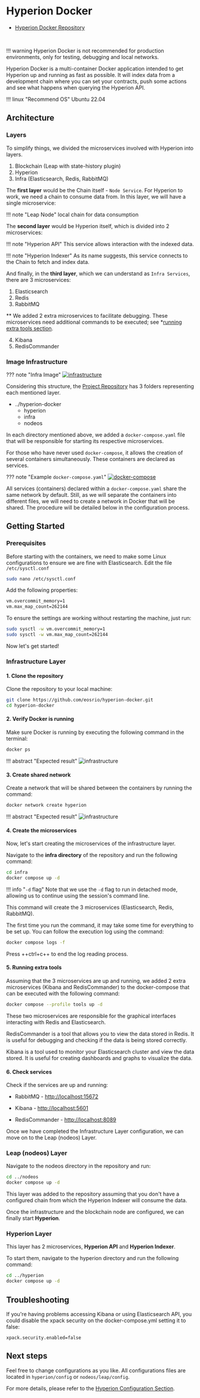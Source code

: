 # Hyperion Docker
* [Hyperion Docker Repository](https://github.com/eosrio/hyperion-docker)

<br>

!!! warning
    Hyperion Docker is not recommended for production environments, only for testing, debugging and local networks.

Hyperion Docker is a multi-container Docker application intended to get Hyperion up and running as fast as possible. It will index data from a development chain where you can set your contracts, push some actions and see what happens when querying the Hyperion API.

!!! linux "Recommend OS"
    Ubuntu 22.04

## Architecture

### Layers

<!-- ![infrastructure](imgs/infrastructure.svg) -->

To simplify things, we divided the microservices involved with Hyperion into layers.

1. Blockchain (Leap with state-history plugin)
2. Hyperion
3. Infra (Elasticsearch, Redis, RabbitMQ)

The **first layer** would be the Chain itself - `Node Service`. For Hyperion to work, we need a chain to consume data from. In this layer, we will have a single microservice:

!!! note "Leap Node"
    local chain for data consumption

The **second layer** would be Hyperion itself, which is divided into 2 microservices:

!!! note "Hyperion API"
    This service allows interaction with the indexed data.

!!! note "Hyperion Indexer"
    As its name suggests, this service connects to the Chain to fetch and index data.

And finally, in the **third layer**, which we can understand as `Infra Services`, there are 3 microservices:

1. Elasticsearch
2. Redis
3. RabbitMQ

** We added 2 extra microservices to facilitate debugging. These microservices need additional commands to be executed; see *[running extra tools section](#profile).

4. Kibana
5. RedisCommander

### Image Infrastructure

??? note "Infra Image"
    [![infrastructure](../../assets/img/infrastructure.svg)](../../assets/img/infrastructure.svg)


Considering this structure, the [Project Repository](https://github.com/eosrio/hyperion-docker) has 3 folders representing each mentioned layer.

- ../hyperion-docker
    - hyperion
    - infra
    - nodeos


In each directory mentioned above, we added a `docker-compose.yaml` file that will be responsible for starting its respective microservices.

For those who have never used `docker-compose`, it allows the creation of several containers simultaneously. These containers are declared as services.

??? note "Example `docker-compose.yaml`"
    [![docker-compose](../../assets/img/docker-compose-file.png)](../../assets/img/docker-compose-file.png)

All services (containers) declared within a `docker-compose.yaml` share the same network by default. Still, as we will separate the containers into different files, we will need to create a network in Docker that will be shared. The procedure will be detailed below in the configuration process.


## Getting Started

### Prerequisites

Before starting with the containers, we need to make some Linux configurations to ensure we are fine with Elasticsearch. Edit the file `/etc/sysctl.conf`

``` bash
sudo nano /etc/sysctl.conf
```

Add the following properties:

``` bash
vm.overcommit_memory=1
vm.max_map_count=262144
```

To ensure the settings are working without restarting the machine, just run:

``` bash
sudo sysctl -w vm.overcommit_memory=1
sudo sysctl -w vm.max_map_count=262144
```

Now let's get started!

### Infrastructure Layer

#### 1. Clone the repository 

Clone the repository to your local machine:

``` bash
git clone https://github.com/eosrio/hyperion-docker.git
cd hyperion-docker
```

#### 2. Verify Docker is running 
Make sure Docker is running by executing the following command in the terminal:
``` bash
docker ps
```

!!! abstract "Expected result"
    ![infrastructure](../../assets/img/docker-ps.png)

####  3. Create shared network

Create a network that will be shared between the containers by running the command:
``` bash
docker network create hyperion
```

!!! abstract "Expected result"
    ![infrastructure](../../assets/img/docker-create-network.png)


#### 4. Create the microservices

Now, let's start creating the microservices of the infrastructure layer. 

Navigate to the **infra directory** of the repository and run the following command:

``` bash
cd infra
docker compose up -d
```

!!! info "`-d` flag"
    Note that we use the `-d` flag to run in detached mode, allowing us to continue using the session's command line.

This command will create the 3 microservices (Elasticsearch, Redis, RabbitMQ).

The first time you run the command, it may take some time for everything to be set up. You can follow the execution log using the command:
``` bash
docker compose logs -f
```

Press ++ctrl+c++ to end the log reading process.

<a id='profile'></a>
#### 5. Running extra tools
Assuming that the 3 microservices are up and running, we added 2 extra microservices (Kibana and RedisCommander) to the docker-compose that can be executed with the following command:

``` bash
docker compose --profile tools up -d
```

These two microservices are responsible for the graphical interfaces interacting with Redis and Elasticsearch.

RedisCommander is a tool that allows you to view the data stored in Redis. It is useful for debugging and checking if the data is being stored correctly.

Kibana is a tool used to monitor your Elasticsearch cluster and view the data stored. It is useful for creating dashboards and graphs to visualize the data.

#### 6. Check services

Check if the services are up and running:

- RabbitMQ - <a href="http://localhost:15672/" target="_blank">http://localhost:15672</a>

- Kibana - <a href="http://localhost:5601/" target="_blank">http://localhost:5601</a>

- RedisCommander - <a href="http://localhost:8089/" target="_blank">http://localhost:8089</a>


Once we have completed the Infrastructure Layer configuration, we can move on to the Leap (nodeos) Layer.

### Leap (nodeos) Layer

Navigate to the nodeos directory in the repository and run:

``` bash
cd ../nodeos
docker compose up -d
```
This layer was added to the repository assuming that you don't have a configured chain from which  the Hyperion Indexer will consume the data.

Once the infrastructure and the blockchain node are configured, we can finally start **Hyperion**.

### Hyperion Layer

This layer has 2 microservices, **Hyperion API** and **Hyperion Indexer**.

To start them, navigate to the hyperion directory and run the following command:

``` bash
cd ../hyperion
docker compose up -d
```

[//]: # (***Adicionar aqui um exemplo de interação com o HYPERION API.)


## Troubleshooting
If you're having problems accessing Kibana or using Elasticsearch API, you could disable the xpack security
on the docker-compose.yml setting it to false:

```
xpack.security.enabled=false
```

## Next steps

Feel free to change configurations as you like. All configurations files are located in `hyperion/config` or `nodeos/leap/config`. 

For more details, please refer to the [Hyperion Configuration Section](../setup/hyperion_configuration.md).

<br>
